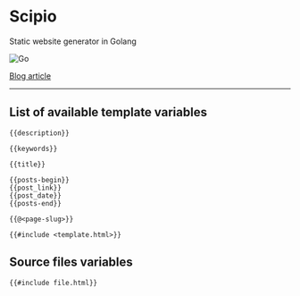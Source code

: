 # Scipio

Static website generator in Golang

![Go](https://github.com/lchsk/scipio/workflows/Go/badge.svg)

[Blog article](https://lchsk.com/static-websites-in-golang-and-rust.html)

---

## List of available template variables

```
{{description}}

{{keywords}}

{{title}}

{{posts-begin}}
{{post_link}}
{{post_date}}
{{posts-end}}

{{@<page-slug>}}

{{#include <template.html>}}
```

## Source files variables

```
{{#include file.html}}
```
